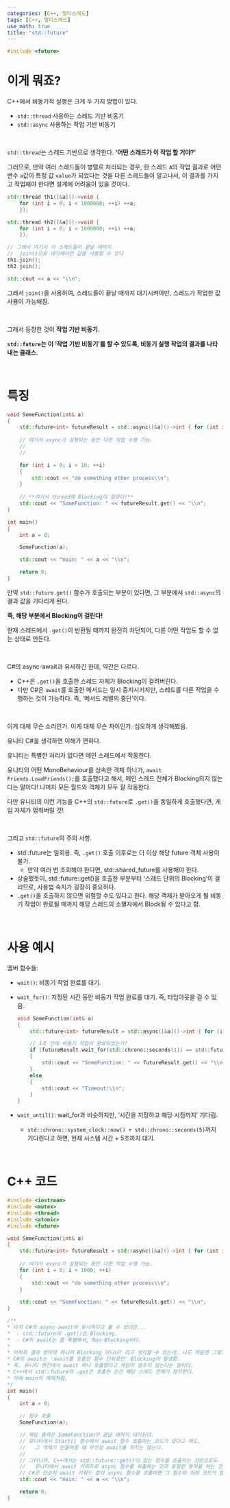 ```yaml
---
categories: [C++, 멀티스레드]
tags: [C++, 멀티스레드]
use_math: true
title: "std::future"
---
```


```cpp
#include <future>
```

# 이게 뭐죠?

C++에서 비동기적 실행은 크게 두 가지 방법이 있다.  

-   `std::thread` 사용하는 스레드 기반 비동기
-   `std::async` 사용하는 작업 기반 비동기

<br>

`std::thread`는 스레드 기반으로 생각한다. **‘어떤 스레드가 이 작업 할 거야?’**  

그러므로, 만약 여러 스레드들이 병렬로 처리되는 경우, 한 스레드 `A`의 작업 결과로 어떤 변수 `a`값이 특정 값 `value`가 되었다는 것을 다른 스레드들이 알고나서, 이 결과를 가지고 작업해야 한다면 설계에 어려움이 있을 것이다.  

```cpp
std::thread th1([&a]()->void {
	for (int i = 0; i < 1000000; ++i) ++a;
	});

std::thread th2([&a]()->void {
	for (int i = 0; i < 1000000; ++i) ++a;
	});

// 그래서 여기서 이 스레드들이 끝날 때까지
//  join()으로 대기해야만 값을 사용할 수 있다
th1.join();
th2.join();

std::cout << a << "\\n";

```  

그래서 `join()`을 사용하여, 스레드들이 끝날 때까지 대기시켜야만, 스레드가 작업한 값 사용이 가능해짐.  

<br>

그래서 등장한 것이 **작업 기반 비동기.**  

**`std::future`는 이 ‘작업 기반 비동기’를 할 수 있도록, 비동기 실행 작업의 결과를 나타내는 클래스.**  

<br>


# 특징

```cpp
void SomeFunction(int& a)
{
	std::future<int> futureResult = std::async([&a]()->int { for (int i = 0; i < 1000000; ++i) ++a; return a; });
	
	// 여기서 async가 실행되는 동안 다른 작업 수행 가능.
	// 
	// 

	for (int i = 0; i < 10; ++i)
	{
		std::cout << "do something other process\\n";
	}
	
	// **여기서 thread에 Blocking이 걸린다!**
	std::cout << "SomeFunction: " << futureResult.get() << "\\n";
}

int main()
{
	int a = 0;

	SomeFunction(a);

	std::cout << "main: " << a << "\\n";

	return 0;
}

```  

만약 `std::future.get()` 함수가 호출되는 부분이 있다면, 그 부분에서 `std::async`의 결과 값을 기다리게 된다.  

**즉, 해당 부분에서 Blocking이 걸린다!**  

현재 스레드에서 `.get()`이 반환될 때까지 완전히 차단되어, 다른 어떤 작업도 할 수 없는 상태로 만든다.  

<br>

C#의 async-await과 유사하긴 한데, 약간은 다르다.  

-   C++은 `.get()`을 호출한 스레드 자체가 Blocking이 걸려버린다.
-   다만 C#은 `await`를 호출한 메서드는 일시 중지시키지만, 스레드를 다른 작업을 수행하는 것이 가능하다. 즉, ‘메서드 레벨의 중단’이다.  

<br>

이게 대체 무슨 소리인가. 이게 대체 무슨 차이인가. 심오하게 생각해봤음.  

유니티 C#을 생각하면 이해가 편하다.  

유니티는 특별한 처리가 없다면 메인 스레드에서 작동한다.  

유니티의 어떤 MonoBehaviour를 상속한 객체 하나가, `await Friends.LoadFriends();`를 호출했다고 해서, 메인 스레드 전체가 Blocking되지 않는다는 말이다! 나머지 모든 월드와 객체가 모두 잘 작동한다.  

다만 유니티의 이런 기능을 C++의 `std::future`로 `.get()`을 동일하게 호출했다면, 게임 자체가 멈춰버릴 것!  

<br>

그리고 `std::future`의 주의 사항.  

-   std::future는 일회용. 즉, `.get()` 호출 이후로는 더 이상 해당 future 객체 사용이 불가.
    -   만약 여러 번 조회해야 한다면, std::shared_future를 사용해야 한다.
-   상술했듯이, std::future::get()을 호출한 부분부터 ‘스레드 단위의 Blocking’이 걸리므로, 사용법 숙지가 굉장히 중요하다.
-   `.get()`을 호출하지 않으면 위험할 수도 있다고 한다. 해당 객체가 받아오게 될 비동기 작업이 완료될 때까지 해당 스레드의 소멸자에서 Block될 수 있다고 함.  

<br>


# 사용 예시

멤버 함수들:

-   `wait()`: 비동기 작업 완료를 대기.
    
-   `wait_for()`: 지정된 시간 동안 비동기 작업 완료를 대기. 즉, 타임아웃을 걸 수 있음.
    
    ```cpp
    void SomeFunction(int& a)
    {
    	std::future<int> futureResult = std::async([&a]()->int { for (int i = 0; i < 1000000; ++i) ++a; return a; });
    
    	// 1초 안에 비동기 작업이 완료되었는가?
    	if (futureResult.wait_for(std::chrono::seconds(1)) == std::future_status::ready)
    	{
    		std::cout << "SomeFunction: " << futureResult.get() << "\\n";
    	}
    	else
    	{
    		std::cout << "Timeout!\\n";
    	}
    }
    
    ```  
    
-   `wait_until()`: wait_for과 비슷하지만, ‘시간을 지정하고 해당 시점까지’ 기다림.
    
    -   `std::chrono::system_clock::now() + std::chrono::seconds(5)`까지 기다린다고 하면, 현재 시스템 시간 + 5초까지 대기.

<br>

# C++ 코드
  
```cpp
#include <iostream>
#include <mutex>
#include <thread>
#include <atomic>
#include <future>

void SomeFunction(int& a)
{
	std::future<int> futureResult = std::async([&a]()->int { for (int i = 0; i < 1000000; ++i) ++a; return a; });
	
	// 여기서 async가 실행되는 동안 다른 작업 수행 가능.
	for (int i = 0; i < 1000; ++i)
	{
		std::cout << "do something other process\\n";
	}
	
	std::cout << "SomeFunction: " << futureResult.get() << "\\n";
}

/**
* 마치 C#의 async-await와 유사하다고 볼 수 있다만...
*  - std::future의 .get()은 Blocking.
*  - C#의 await는 좀 특별해서, Non-Blocking이다.
* 
* 어차피 결과 받아야 하니까 Blocking 아니냐? 라고 생각할 수 있는데. 나도 처음엔 그렇게 생각함.
* C#의 await는 'await를 호출한 함수 단위로만' Blocking이 발생함.
* 즉, 유니티 엔진에서 await 하나 호출했다고 게임이 멈추지 않는다는 말이다.
* C++에서 std::future의 .get은 호출한 순간 해당 스레드 전체가 정지한다.
* 아래 main의 예제처럼.
*/
int main()
{
	int a = 0;

	// 함수 호출
	SomeFunction(a);

	// 해당 출력은 SomeFunction이 끝날 때까지 대기된다.
	// 유니티에서 Start() 함수에서 await 함수 호출하는 코드가 있다고 해도,
	//   그 객체가 만들어질 때 무진장 await를 하지는 않는다.
	// 
	// 그러니까, C++에서는 std::future::get()이 있는 함수를 호출하는 것만으로도
	//   유니티에서 await 키워드로 async 함수를 호출하는 것과 동일한 동작을 하는 것.
	// C#은 단순히 await 키워드 없이 async 함수를 호출하면 그 함수와 아래 코드가 별개로 동작함.
	std::cout << "main: " << a << "\\n";

	return 0;
}

```  


